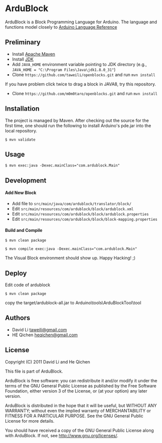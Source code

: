 ArduBlock
======

ArduBlock is a Block Programming Language for Arduino. The language and functions model closely to [Arduino Language Reference](http://arduino.cc/en/Reference/HomePage)

Preliminary
----
* Install [Apache Maven](http://maven.apache.org/)
* Install [JDK](http://www.oracle.com/technetwork/java/javase/downloads/index.html)
* Add `JAVA_HOME` environment variable pointing to JDK directory (e.g., `JAVA_HOME = "C:\Program Files\Java\jdk1.8.0_31"`)
* Clone `https://github.com/taweili/openblocks.git` and run `mvn install`

If you have problem click twice to drag a block in JAVA8, try this repository.
* Clone `https://github.com/m0m0taro/openblocks.git` and run `mvn install`

Installation
----
The project is managed by Maven. After checking out the source for the first time, one should run the following to install Arduino's pde.jar into the local repository. 

	$ mvn validate

Usage
----

	$ mvn exec:java -Dexec.mainClass="com.ardublock.Main"

Development
----
#### Add New Block
* Add file to `src/main/java/com/ardublock/translator/block/`
* Edit `src/main/resources/com/ardublock/block/ardublock.xml`
* Edit `src/main/resources/com/ardublock/block/ardublock.properties`
* Edit `src/main/resources/com/ardublock/block/block-mapping.properties`

#### Build and Compile

	$ mvn clean package

	$ mvn compile exec:java -Dexec.mainClass="com.ardublock.Main"

The Visual Block environment should show up. Happy Hacking! ;)

Deploy
----
Edit code of ardublock

	$ mvn clean package

copy the target/ardublock-all.jar to Arduino\tools\ArduBlockTool\tool

Authors
----
* David Li taweili@gmail.com
* HE Qichen heqichen@gmail.com

License
----

Copyright (C) 2011 David Li and He Qichen

This file is part of ArduBlock.

ArduBlock is free software: you can redistribute it and/or modify
it under the terms of the GNU General Public License as published by
the Free Software Foundation, either version 3 of the License, or
(at your option) any later version.

ArduBlock is distributed in the hope that it will be useful,
but WITHOUT ANY WARRANTY; without even the implied warranty of
MERCHANTABILITY or FITNESS FOR A PARTICULAR PURPOSE.  See the
GNU General Public License for more details.

You should have received a copy of the GNU General Public License
along with ArduBlock.  If not, see <http://www.gnu.org/licenses/>.
